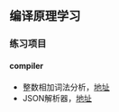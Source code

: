 ## 编译原理学习

### 练习项目

#### compiler

+ 整数相加词法分析，[地址](https://github.com/goblin-pitcher/compiler-principle-tourist/tree/master/compiler/integer-calculation)
+ JSON解析器，[地址](https://github.com/goblin-pitcher/compiler-principle-tourist/tree/master/compiler/JSON-parser)